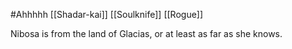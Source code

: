 #Ahhhhh
[[Shadar-kai]] [[Soulknife]] [[Rogue]]

Nibosa is from the land of Glacias, or at least as far as she knows.
